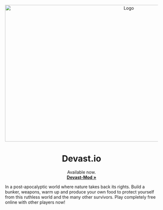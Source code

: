 <p align="center">
  <a href="#">

  </a>
  <p align="center">
   <img width="800" height="450" src="img/changelog-29.png" alt="Logo">
  </p>
  <h1 align="center"><b>Devast.io</b></h1>
  <p align="center">
  Available now.
    <br />
    <a href="https://devasio.github.io/Devast-Mod/"><strong>Devast-Mod »</strong></a>
    <br />
  </p>
</p>
In a post-apocalyptic world where nature takes back its rights. Build a bunker, weapons, warm up and produce your own food to protect yourself from this ruthless world and the many other survivors. Play completely free online with other players now!
<br/>
<br/>